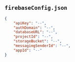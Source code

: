 
## `firebaseConfig.json`

```json
{
    "apiKey": "--",
    "authDomain": "--",
    "databaseURL": "--",
    "projectId": "--",
    "storageBucket": "--",
    "messagingSenderId": "--",
    "appId": "--"
}
```
